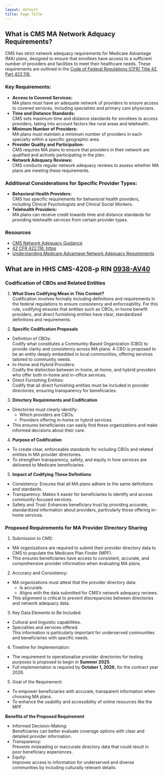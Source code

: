 ```yaml
---
layout: default
title: Page Title
---
```


## What is CMS MA Network Adquacy Requirements?
CMS has strict network adequacy requirements for Medicare Advantage (MA) plans, designed to ensure that enrollees have access to a sufficient number of providers and 
facilities to meet their healthcare needs. These requirements are outlined in the [Code of Federal Regulations (CFR) Title 42, Part 422.116.](https://www.ecfr.gov/current/title-42/chapter-IV/subchapter-B/part-422/subpart-C/section-422.116)

### Key Requirements:
- **Access to Covered Services:**  
MA plans must have an adequate network of providers to ensure access to covered services, including specialists and primary care physicians.   
- **Time and Distance Standards:**  
CMS sets maximum time and distance standards for enrollees to access providers, taking into account factors like rural areas and telehealth.   
- **Minimum Number of Providers:**  
MA plans must maintain a minimum number of providers in each specialty within a specific geographic area.   
- **Provider Quality and Participation:**  
CMS requires MA plans to ensure that providers in their network are qualified and actively participating in the plan.   
- **Network Adequacy Reviews:**  
CMS conducts regular network adequacy reviews to assess whether MA plans are meeting these requirements.   

### Additional Considerations for Specific Provider Types:

- **Behavioral Health Providers:**  
CMS has specific requirements for behavioral health providers, including Clinical Psychologists and Clinical Social Workers.   
- **Telehealth Providers:**  
MA plans can receive credit towards time and distance standards for providing telehealth services from certain provider types.  

### Resources
- [CMS Network Adequacy Guidance](https://www.cms.gov/medicare/health-drug-plans/network-adequacy)
- [42 CFR 422.116: https](//www.ecfr.gov/current/title-42/chapter-IV/subchapter-B/part-422)
- [Understanding Medicare Advantage Network Adequacy Requirements](https://www.cms.gov/medicare/health-drug-plans/network-adequacy)


## What are in HHS CMS-4208-p RIN [0938-AV40 ](https://www.govinfo.gov/content/pkg/FR-2024-12-10/pdf/2024-27939.pdf)

### Codification of CBOs and Related Entities
1. **What Does Codifying Mean in This Context?**  
Codification involves formally including definitions and requirements in the federal regulations to ensure consistency and enforceability. For this rule, codifying ensures that entities such as CBOs, in-home benefit providers, and direct furnishing entities have clear, standardized definitions and requirements.

2. **Specific Codification Proposals**  
- Definition of CBOs:  
Codify what constitutes a Community-Based Organization (CBO) to provide clarity and consistency across MA plans. A CBO is proposed to be an entity deeply embedded in local communities, offering services tailored to community needs.
- In-Home and Hybrid Providers:  
Codify the distinction between in-home, at-home, and hybrid providers who offer both in-home and in-office services.
- Direct Furnishing Entities:  
Codify that all direct furnishing entities must be included in provider directories, ensuring transparency for beneficiaries.

3. **Directory Requirements and Codification**
- Directories must clearly identify:
  - Which providers are CBOs.  
  - Providers offering in-home or hybrid services.
- This ensures beneficiaries can easily find these organizations and make informed decisions about their care.

4. **Purpose of Codification**
- To create clear, enforceable standards for including CBOs and related entities in MA provider directories.
- To strengthen transparency, safety, and equity in how services are delivered to Medicare beneficiaries.

5. **Impact of Codifying These Definitions**
- Consistency: Ensures that all MA plans adhere to the same definitions and standards.
- Transparency: Makes it easier for beneficiaries to identify and access community-focused services.
- Safety and Trust: Enhances beneficiary trust by providing accurate, standardized information about providers, particularly those offering in-home services.

### Proposed Requirements for MA Provider Directory Sharing 

1. Submission to CMS:
- MA organizations are required to submit their provider directory data to CMS to populate the Medicare Plan Finder (MPF).
- This ensures beneficiaries have access to consistent, accurate, and comprehensive provider information when evaluating MA plans.

2. Accuracy and Consistency:
- MA organizations must attest that the provider directory data:
  - Is accurate.
  - Aligns with the data submitted for CMS’s network adequacy reviews.
- This alignment is critical to prevent discrepancies between directories and network adequacy data.

3. Key Data Elements to Be Included:
- Cultural and linguistic capabilities.
- Specialties and services offered.  
This information is particularly important for underserved communities and beneficiaries with specific needs.

4. Timeline for Implementation:
- The requirement to operationalize provider directories for testing purposes is proposed to begin in **Summer 2025**.
- Full implementation is required by **October 1, 2026**, for the contract year 2026.

5. Goal of the Requirement:
- To empower beneficiaries with accurate, transparent information when choosing MA plans.
- To enhance the usability and accessibility of online resources like the MPF.  

**Benefits of the Proposed Requirement**
- Informed Decision-Making:  
Beneficiaries can better evaluate coverage options with clear and detailed provider information.
- Transparency:  
Prevents misleading or inaccurate directory data that could result in poor beneficiary experiences.
- Equity:  
Improves access to information for underserved and diverse communities by including culturally relevant details.
